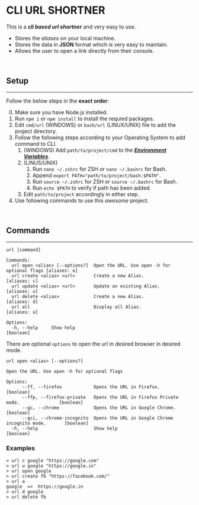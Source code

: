 # CLI URL SHORTNER

This is a **_cli based url shortner_** and very easy to use.

-   Stores the _aliases_ on your local machine.
-   Stores the data in **JSON** format which is very easy to maintain.
-   Allows the user to open a link directly from their console.

<br/>

## Setup

---

Follow the below steps in the **exact order**:

0. Make sure you have Node.js installed.
1. Run `npm i` or `npm install` to install the requied packages.
2. Edit `cmd/url` (WINDOWS) or `bash/url` (LINUX/UNIX) file to add the project directory.
3. Follow the following steps according to your Operating System to add command to CLI.
    1. (WINDOWS) Add `path/to/project/cmd` to the [**_Environment Variables_**](https://www.architectryan.com/2018/03/17/add-to-the-path-on-windows-10/).
    2. (LINUS/UNIX)
        1. Run `nano ~/.zshrc` for ZSH or `nano ~/.bashrc` for Bash.
        2. Append `export PATH="path/to/project/bash:$PATH"`.
        3. Run `source ~/.zshrc` for ZSH or `source ~/.bashrc` for Bash.
        4. Run `echo $PATH` to verify if path has been added.
    3. Edit `path/to/project` accordingly in either step.
4. Use following commands to use this _awesome_ project.

</br>

## Commands

---

```
url [command]

Commands:
  url open <alias> [--options?]  Open the URL. Use open -h for optional flags [aliases: o]
  url create <alias> <url>       Create a new Alias.                          [aliases: c]
  url update <alias> <url>       Update an existing Alias.                    [aliases: u]
  url delete <alias>             Create a new Alias.                          [aliases: d]
  url all                        Display all Alias.                           [aliases: a]

Options:
  -h, --help     Show help                                                         [boolean]
```

There are optional `options` to open the url in desired browser in desired mode.

```
url open <alias> [--options?]

Open the URL. Use open -h for optional flags

Options:
      --ff, --firefox            Opens the URL in Firefox.                            [boolean]
      --ffp, --firefox-private   Opens the URL in Firefox Private mode.               [boolean]
      --gc, --chrome             Opens the URL in Google Chrome.                      [boolean]
      --gci, --chrome-incognito  Opens the URL in Google Chrome incognito mode.       [boolean]
  -h, --help                     Show help                                            [boolean]
```

### Examples

```
> url c google "https://google.com"
> url u google "https://google.in"
> url open google
> url create fb "https://facebook.com/"
> url a
google  =>  https://google.in
> url d google
> url delete fb
```
